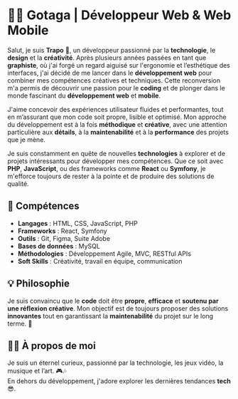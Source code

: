 # 👨‍💻 Gotaga | Développeur Web & Web Mobile

Salut, je suis **Trapo** 👋, un développeur passionné par la **technologie**, le **design** et la **créativité**. Après plusieurs années passées en tant que **graphiste**, où j'ai forgé un regard aiguisé sur l'ergonomie et l’esthétique des interfaces, j'ai décidé de me lancer dans le **développement web** pour combiner mes compétences créatives et techniques. Cette reconversion m'a permis de découvrir une passion pour le **coding** et de plonger dans le monde fascinant du **développement web** et **mobile**.

J'aime concevoir des expériences utilisateur fluides et performantes, tout en m’assurant que mon code soit propre, lisible et optimisé. Mon approche du développement est à la fois **méthodique** et **créative**, avec une attention particulière aux **détails**, à la **maintenabilité** et à la **performance** des projets que je mène.

Je suis constamment en quête de nouvelles **technologies** à explorer et de projets intéressants pour développer mes compétences. Que ce soit avec **PHP**, **JavaScript**, ou des frameworks comme **React** ou **Symfony**, je m'efforce toujours de rester à la pointe et de produire des solutions de qualité.

## 🔧 Compétences

- **Langages** : HTML, CSS, JavaScript, PHP
- **Frameworks** : React, Symfony
- **Outils** : Git, Figma, Suite Adobe
- **Bases de données** : MySQL
- **Méthodologies** : Développement Agile, MVC, RESTful APIs
- **Soft Skills** : Créativité, travail en équipe, communication

## 💡 Philosophie
Je suis convaincu que le **code** doit être **propre**, **efficace** et **soutenu par une réflexion créative**. Mon objectif est de toujours proposer des solutions **innovantes** tout en garantissant la **maintenabilité** du projet sur le long terme. 🌱

## 🦸‍♂️ À propos de moi
Je suis un éternel curieux, passionné par la technologie, les jeux vidéo, la musique et l’art. 🎮🎶  
En dehors du développement, j'adore explorer les dernières tendances **tech** 😎.


